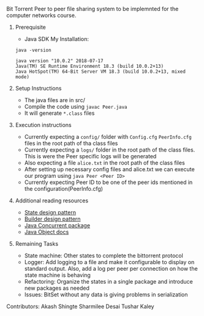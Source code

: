 Bit Torrent
Peer to peer file sharing system to be implemnted for the computer networks course.

1. Prerequisite
    - Java SDK
    My Installation:
    ```
    java -version

    java version "10.0.2" 2018-07-17
    Java(TM) SE Runtime Environment 18.3 (build 10.0.2+13)
    Java HotSpot(TM) 64-Bit Server VM 18.3 (build 10.0.2+13, mixed mode)
    ```
2. Setup Instructions

    - The java files are in src/
    - Compile the code using `javac Peer.java`
    - It will generate `*.class` files

3. Execution instructions

    - Currently expecting a `config/` folder with `Config.cfg` `PeerInfo.cfg` files in the root path of tha class files
    - Currently expecting a `logs/` folder in the root path of the class files. This is were the Peer specific logs 
      will be generated
    - Also expecting a file `alice.txt` in the root path of the class files
    - After setting up necessary config files and alice.txt we can execute our program using
        `java Peer <Peer ID>`
    - Currently expecting Peer ID to be one of the peer ids mentioned in the configuration(PeerInfo.cfg)


4. Additional reading resources

    - [State design pattern](https://en.wikipedia.org/wiki/State_pattern#Java)
    - [Builder design pattern](https://en.wikipedia.org/wiki/Builder_pattern#Java)
    - [Java Concurrent package](https://docs.oracle.com/javase/7/docs/api/java/util/concurrent/package-summary.html)
    - [Java Object docs](https://docs.oracle.com/javase/7/docs/api/java/lang/Object.html#notify())

5. Remaining Tasks

    - State machine: Other states to complete the bittorrent protocol
    - Logger: Add logging to a file and make it configurable to display on standard output. Also, add a log per peer per connection on how the state machine is behaving
    - Refactoring: Organize the states in a single package and introduce new packages as needed
    - Issues: BitSet without any data is giving problems in serialization

Contributors:
Akash Shingte
Sharmilee Desai
Tushar Kaley
